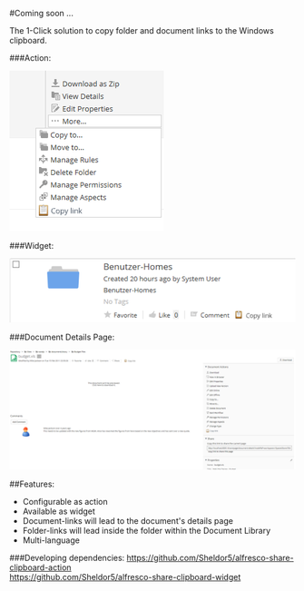 #Coming soon ...

The 1-Click solution to copy folder and document links to the Windows clipboard.

###Action:

![action](https://raw.githubusercontent.com/Sheldor5/alfresco-share-clipboard/master/images/DocumentLibrary_action.png)

###Widget:

![widget](https://raw.githubusercontent.com/Sheldor5/alfresco-share-clipboard/master/images/DocumentLibrary_widget.png)

###Document Details Page:

![document details page](https://raw.githubusercontent.com/Sheldor5/alfresco-share-clipboard/master/images/DocumentDetailsPage.png)

##Features:

* Configurable as action
* Available as widget
* Document-links will lead to the document's details page
* Folder-links will lead inside the folder within the Document Library
* Multi-language

###Developing dependencies:
https://github.com/Sheldor5/alfresco-share-clipboard-action<br>
https://github.com/Sheldor5/alfresco-share-clipboard-widget
